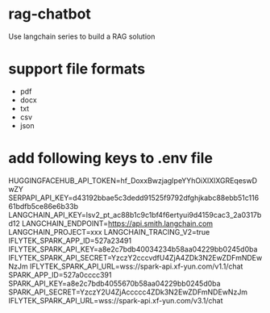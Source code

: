 # rag-chatbot
Use langchain series to build a RAG solution

# support file formats
- pdf
- docx
- txt
- csv
- json


# add following keys to .env file
HUGGINGFACEHUB_API_TOKEN=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
SERPAPI_API_KEY=d43192bbae5c3dedd91525f9792dfghjkabc88ebb51c11661bdfb5ce86e6b33b
LANGCHAIN_API_KEY=lsv2_pt_ac88b1c9c1bf4f6ertyui9d4159cac3_2a0317bd12
LANGCHAIN_ENDPOINT=https://api.smith.langchain.com
LANGCHAIN_PROJECT=xxx
LANGCHAIN_TRACING_V2=true
IFLYTEK_SPARK_APP_ID=527a23491
IFLYTEK_SPARK_API_KEY=a8e2c7bdb40034234b58aa04229bb0245d0ba
IFLYTEK_SPARK_API_SECRET=YzczY2cccvdfU4ZjA4ZDk3N2EwZDFmNDEwNzJm
IFLYTEK_SPARK_API_URL=wss://spark-api.xf-yun.com/v1.1/chat
SPARK_APP_ID=527a0cccc391
SPARK_API_KEY=a8e2c7bdb4055670b58aa04229bb0245d0ba
SPARK_API_SECRET=YzczY2U4ZjAccccc4ZDk3N2EwZDFmNDEwNzJm
IFLYTEK_SPARK_API_URL=wss://spark-api.xf-yun.com/v3.1/chat
